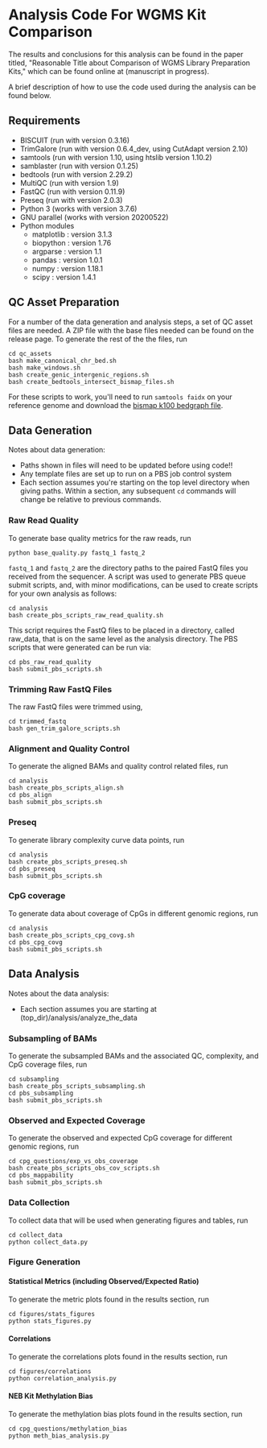 # Analysis Code For WGMS Kit Comparison

The results and conclusions for this analysis can be found in the paper titled,
"Reasonable Title about Comparison of WGMS Library Preparation Kits," which can
be found online at (manuscript in progress).

A brief description of how to use the code used during the analysis can be found
below.

## Requirements

  - BISCUIT (run with version 0.3.16)
  - TrimGalore (run with version 0.6.4_dev, using CutAdapt version 2.10)
  - samtools (run with version 1.10, using htslib version 1.10.2)
  - samblaster (run with version 0.1.25)
  - bedtools (run with version 2.29.2)
  - MultiQC (run with version 1.9)
  - FastQC (run with version 0.11.9)
  - Preseq (run with version 2.0.3)
  - Python 3 (works with version 3.7.6)
  - GNU parallel (works with version 20200522)
  - Python modules
    - matplotlib : version 3.1.3
    - biopython  : version 1.76
    - argparse   : version 1.1
    - pandas     : version 1.0.1
    - numpy      : version 1.18.1
    - scipy      : version 1.4.1

## QC Asset Preparation

For a number of the data generation and analysis steps, a set of QC asset files
are needed. A ZIP file with the base files needed can be found on the release
page. To generate the rest of the the files, run
```
cd qc_assets
bash make_canonical_chr_bed.sh
bash make_windows.sh
bash create_genic_intergenic_regions.sh
bash create_bedtools_intersect_bismap_files.sh
```
For these scripts to work, you'll need to run `samtools faidx` on your reference
genome and download the
[bismap k100 bedgraph file](https://bismap.hoffmanlab.org/raw/hg38/k100.bismap.bedgraph.gz).

## Data Generation

Notes about data generation:

  - Paths shown in files will need to be updated before using code!!
  - Any template files are set up to run on a PBS job control system
  - Each section assumes you're starting on the top level directory when giving
  paths. Within a section, any subsequent `cd` commands will change be relative
  to previous commands.

### Raw Read Quality

To generate base quality metrics for the raw reads, run
```
python base_quality.py fastq_1 fastq_2
```
`fastq_1` and `fastq_2` are the directory paths to the paired FastQ files you
received from the sequencer. A script was used to generate PBS queue submit
scripts, and, with minor modifications, can be used to create scripts for your
own analysis as follows:
```
cd analysis
bash create_pbs_scripts_raw_read_quality.sh
```
This script requires the FastQ files to be placed in a directory, called
raw_data, that is on the same level as the analysis directory. The PBS scripts
that were generated can be run via:
```
cd pbs_raw_read_quality
bash submit_pbs_scripts.sh
```

### Trimming Raw FastQ Files

The raw FastQ files were trimmed using,
```
cd trimmed_fastq
bash gen_trim_galore_scripts.sh
```

### Alignment and Quality Control

To generate the aligned BAMs and quality control related files, run
```
cd analysis
bash create_pbs_scripts_align.sh
cd pbs_align
bash submit_pbs_scripts.sh
```

### Preseq

To generate library complexity curve data points, run
```
cd analysis
bash create_pbs_scripts_preseq.sh
cd pbs_preseq
bash submit_pbs_scripts.sh
```

### CpG coverage

To generate data about coverage of CpGs in different genomic regions, run
```
cd analysis
bash create_pbs_scripts_cpg_covg.sh
cd pbs_cpg_covg
bash submit_pbs_scripts.sh
```

## Data Analysis

Notes about the data analysis:

  - Each section assumes you are starting at (top_dir)/analysis/analyze_the_data

### Subsampling of BAMs

To generate the subsampled BAMs and the associated QC, complexity, and CpG
coverage files, run
```
cd subsampling
bash create_pbs_scripts_subsampling.sh
cd pbs_subsampling
bash submit_pbs_scripts.sh
```

### Observed and Expected Coverage

To generate the observed and expected CpG coverage for different genomic
regions, run
```
cd cpg_questions/exp_vs_obs_coverage
bash create_pbs_scripts_obs_cov_scripts.sh
cd pbs_mappability
bash submit_pbs_scripts.sh
```

### Data Collection

To collect data that will be used when generating figures and tables, run
```
cd collect_data
python collect_data.py
```

### Figure Generation
#### Statistical Metrics (including Observed/Expected Ratio)

To generate the metric plots found in the results section, run
```
cd figures/stats_figures
python stats_figures.py
```

#### Correlations

To generate the correlations plots found in the results section, run
```
cd figures/correlations
python correlation_analysis.py
```

#### NEB Kit Methylation Bias

To generate the methylation bias plots found in the results section, run
```
cd cpg_questions/methylation_bias
python meth_bias_analysis.py
```
